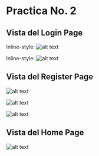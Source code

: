 # Practica No. 2

## Vista del Login Page

Inline-style: 
![alt text](https://github.com/AndreinaJc97/Practica2DesarrolloXamarin/blob/master/Imagenes/WhatsApp%20Image%202020-11-19%20at%208.02.57%20PM%20(1).jpeg "Login Page")

Inline-style: 
![alt text](https://github.com/AndreinaJc97/Practica2DesarrolloXamarin/blob/master/Imagenes/WhatsApp%20Image%202020-11-19%20at%208.02.59%20PM%20(2).jpeg?raw=true "Login Page Message")

## Vista del Register Page


![alt text](https://github.com/AndreinaJc97/Practica2DesarrolloXamarin/blob/master/Imagenes/WhatsApp%20Image%202020-11-19%20at%208.02.58%20PM.jpeg?raw=true "Registration Page")

 
![alt text](https://github.com/AndreinaJc97/Practica2DesarrolloXamarin/blob/master/Imagenes/WhatsApp%20Image%202020-11-19%20at%208.03.00%20PM%20(1).jpeg?raw=true "Registration Page Empty Space")


![alt text](https://github.com/AndreinaJc97/Practica2DesarrolloXamarin/blob/master/Imagenes/WhatsApp%20Image%202020-11-19%20at%208.03.01%20PM.jpeg?raw=true "Logo Title Text 1")

## Vista del Home Page


![alt text](https://github.com/AndreinaJc97/Practica2DesarrolloXamarin/blob/master/Imagenes/WhatsApp%20Image%202020-11-19%20at%208.02.59%20PM.jpeg?raw=true "Logo Title Text 1")